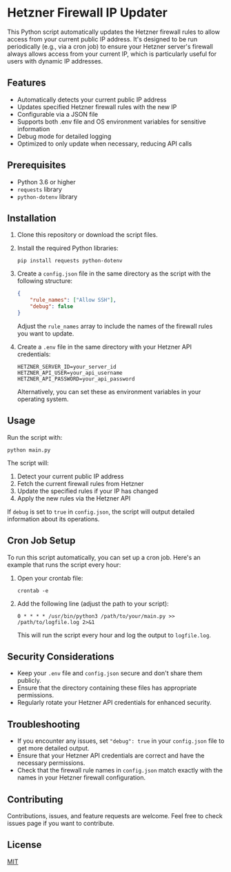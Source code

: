 # Hetzner Firewall IP Updater

This Python script automatically updates the Hetzner firewall rules to allow access from your current public IP address. It's designed to be run periodically (e.g., via a cron job) to ensure your Hetzner server's firewall always allows access from your current IP, which is particularly useful for users with dynamic IP addresses.

## Features

- Automatically detects your current public IP address
- Updates specified Hetzner firewall rules with the new IP
- Configurable via a JSON file
- Supports both .env file and OS environment variables for sensitive information
- Debug mode for detailed logging
- Optimized to only update when necessary, reducing API calls

## Prerequisites

- Python 3.6 or higher
- `requests` library
- `python-dotenv` library

## Installation

1. Clone this repository or download the script files.
2. Install the required Python libraries:

   ```
   pip install requests python-dotenv
   ```

3. Create a `config.json` file in the same directory as the script with the following structure:

   ```json
   {
       "rule_names": ["Allow SSH"],
       "debug": false
   }
   ```

   Adjust the `rule_names` array to include the names of the firewall rules you want to update.

4. Create a `.env` file in the same directory with your Hetzner API credentials:

   ```
   HETZNER_SERVER_ID=your_server_id
   HETZNER_API_USER=your_api_username
   HETZNER_API_PASSWORD=your_api_password
   ```

   Alternatively, you can set these as environment variables in your operating system.

## Usage

Run the script with:

```
python main.py
```

The script will:
1. Detect your current public IP address
2. Fetch the current firewall rules from Hetzner
3. Update the specified rules if your IP has changed
4. Apply the new rules via the Hetzner API

If `debug` is set to `true` in `config.json`, the script will output detailed information about its operations.

## Cron Job Setup

To run this script automatically, you can set up a cron job. Here's an example that runs the script every hour:

1. Open your crontab file:

   ```
   crontab -e
   ```

2. Add the following line (adjust the path to your script):

   ```
   0 * * * * /usr/bin/python3 /path/to/your/main.py >> /path/to/logfile.log 2>&1
   ```

   This will run the script every hour and log the output to `logfile.log`.

## Security Considerations

- Keep your `.env` file and `config.json` secure and don't share them publicly.
- Ensure that the directory containing these files has appropriate permissions.
- Regularly rotate your Hetzner API credentials for enhanced security.

## Troubleshooting

- If you encounter any issues, set `"debug": true` in your `config.json` file to get more detailed output.
- Ensure that your Hetzner API credentials are correct and have the necessary permissions.
- Check that the firewall rule names in `config.json` match exactly with the names in your Hetzner firewall configuration.

## Contributing

Contributions, issues, and feature requests are welcome. Feel free to check issues page if you want to contribute.

## License

[MIT](https://choosealicense.com/licenses/mit/)